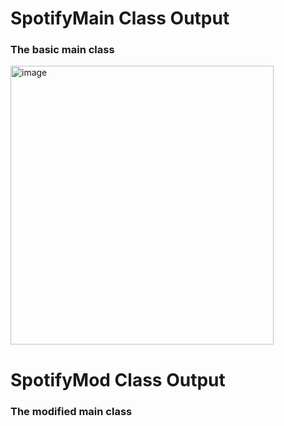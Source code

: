 # SpotifyMain Class Output
### The basic main class
<img width="421" height="446" alt="image" src="https://github.com/user-attachments/assets/ce6078d2-ad1f-40b7-8ea9-f17757057c11" />

# SpotifyMod Class Output
### The modified main class
